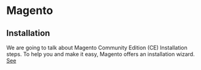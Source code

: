 # Magento

## Installation

We are going to talk about Magento Community Edition (CE) Installation steps. To help you and make it easy, Magento offers an installation wizard. [See](installation/) 